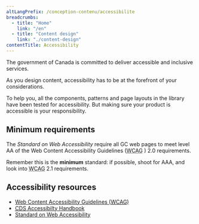 ```yaml
---
altLangPrefix: /conception-contenu/accessibilite
breadcrumbs:
  - title: "Home"
    link: "/en"
  - title: "Content design"
    link: "./content-design"
contentTitle: Accessibility
---
```

<p>The government of Canada is committed to deliver accessible and inclusive services.</p>

<p>As you design content, accessibility has to be at the forefront of your considerations.</p>

<p>To help you, all the components, patterns and page layouts in the library have been tested for accessibility. But making sure your product is accessible is your responsibility.</p>

<h2>Minimum requirements</h2>

<p>The <cite>Standard on Web Accessibility</cite> require all GC web pages to meet level AA of the Web Content Accessibility Guidelines (<abbr title="Web Content Accessibility Guidelines">WCAG</abbr> ) 2.0 requirements.</p>

<p>Remember this is the <strong>minimum</strong> standard: if possible, shoot for AAA, and look into <abbr title="Web Content Accessibility Guidelines">WCAG</abbr> 2.1 requirements. </p>

<h2>Accessibility resources</h2>
<ul>
  <li><a href="https://www.w3.org/WAI/standards-guidelines/wcag/">Web Content Accessibility Guidelines (<abbr title="Web Content Accessibility Guidelines">WCAG</abbr>)</a></li>
  <li><a href="https://digital.canada.ca/a11y/"><abbr title="Canadian Digital Service">CDS</abbr> Accessibilty Handbook</a></li>
  <li><a href="https://www.tbs-sct.gc.ca/pol/doc-eng.aspx?id=23601">Standard on Web Accessibility</a></li>
</ul>
